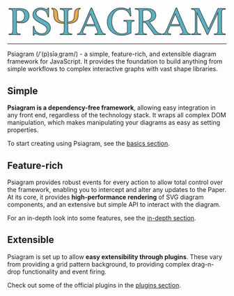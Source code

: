 ![](https://raw.githubusercontent.com/liamross/psiagram/master/logo/logo-title.png)

---

Psiagram (/ˈ(p)sīəˌɡram/) - a simple, feature-rich, and extensible diagram
framework for JavaScript. It provides the foundation to build anything from
simple workflows to complex interactive graphs with vast shape libraries.

## Simple

**Psiagram is a dependency-free framework**, allowing easy integration in any
front end, regardless of the technology stack. It wraps all complex DOM
manipulation, which makes manipulating your diagrams as easy as setting
properties.

To start creating using Psiagram, see the [basics section](./basics/README.md).

## Feature-rich

Psiagram provides robust events for every action to allow total control over the
framework, enabling you to intercept and alter any updates to the Paper. At its
core, it provides **high-performance rendering** of SVG diagram components, and
an extensive but simple API to interact with the diagram.

For an in-depth look into some features, see the
[in-depth section](./indepth/README.md).

## Extensible

Psiagram is set up to allow **easy extensibility through plugins**. These vary
from providing a grid pattern background, to providing complex drag-n-drop
functionality and event firing.

Check out some of the official plugins in the
[plugins section](./plugins/README.md).
